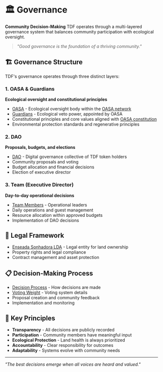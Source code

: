 # 🏛️ Governance

**Community Decision-Making** TDF operates through a multi-layered governance system that balances community participation with ecological oversight.

> *"Good governance is the foundation of a thriving community."*

## 🏗️ Governance Structure

TDF's governance operates through three distinct layers:

### 1. OASA & Guardians
**Ecological oversight and constitutional principles**
- [OASA](oasa.md) - Ecological oversight body within the [OASA network](https://oasa.earth)
- [Guardians](../02_roles-and-stakeholders/guardian.md) - Ecological veto power, appointed by OASA
- Constitutional principles and core values aligned with [OASA constitution](https://oasa.earth)
- Environmental protection standards and regenerative principles

### 2. DAO
**Proposals, budgets, and elections**
- [DAO](dao.md) - Digital governance collective of TDF token holders
- Community proposals and voting
- Budget allocation and financial decisions
- Election of executive director

### 3. Team (Executive Director)
**Day-to-day operational decisions**
- [Team Members](../02_roles-and-stakeholders/team_member.md) - Operational leaders
- Daily operations and guest management
- Resource allocation within approved budgets
- Implementation of DAO decisions

## 🔗 Legal Framework

- [Enseada Sonhadora LDA](enseada_sonhadora_lda.md) - Legal entity for land ownership
- Property rights and legal compliance
- Contract management and asset protection

## 📋 Decision-Making Process

- [Decision Process](decision_process.md) - How decisions are made
- [Voting Weight](../05_token-economy/voting_weight.md) - Voting system details
- Proposal creation and community feedback
- Implementation and monitoring

## 🎯 Key Principles

- **Transparency** - All decisions are publicly recorded
- **Participation** - Community members have meaningful input
- **Ecological Protection** - Land health is always prioritized
- **Accountability** - Clear responsibility for outcomes
- **Adaptability** - Systems evolve with community needs

---

*"The best decisions emerge when all voices are heard and valued."*
